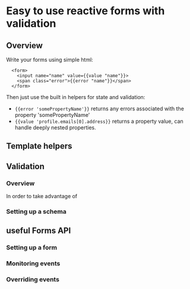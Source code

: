 Easy to use reactive forms with validation
===============

Overview
-----------

Write your forms using simple html:

      <form>
        <input name="name" value={{value "name"}}>
        <span class="error">{{error "name"}}</span>
      </form>

Then just use the built in helpers for state and validation:

- `{{error 'somePropertyName'}}` returns any errors associated with the property 'somePropertyName'
- `{{value 'profile.emails[0].address}}` returns a property value, can handle deeply nested properties.

Template helpers
-----------


Validation
-----------
### Overview
In order to take advantage of 

### Setting up a schema


useful Forms API
-----------

### Setting up a form

### Monitoring events

### Overriding events

